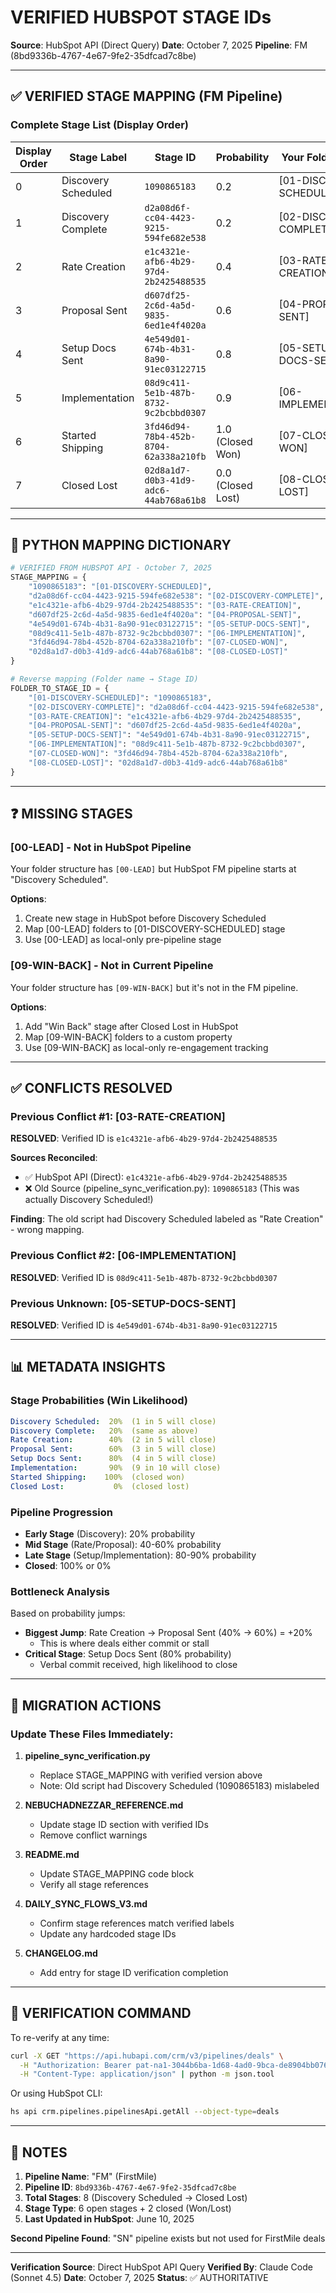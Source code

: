 # VERIFIED HUBSPOT STAGE IDs

**Source**: HubSpot API (Direct Query)
**Date**: October 7, 2025
**Pipeline**: FM (8bd9336b-4767-4e67-9fe2-35dfcad7c8be)

---

## ✅ VERIFIED STAGE MAPPING (FM Pipeline)

### Complete Stage List (Display Order)

| Display Order | Stage Label | Stage ID | Probability | Your Folder Name |
|---------------|-------------|----------|-------------|------------------|
| 0 | Discovery Scheduled | `1090865183` | 0.2 | [01-DISCOVERY-SCHEDULED] |
| 1 | Discovery Complete | `d2a08d6f-cc04-4423-9215-594fe682e538` | 0.2 | [02-DISCOVERY-COMPLETE] |
| 2 | Rate Creation | `e1c4321e-afb6-4b29-97d4-2b2425488535` | 0.4 | [03-RATE-CREATION] |
| 3 | Proposal Sent | `d607df25-2c6d-4a5d-9835-6ed1e4f4020a` | 0.6 | [04-PROPOSAL-SENT] |
| 4 | Setup Docs Sent | `4e549d01-674b-4b31-8a90-91ec03122715` | 0.8 | [05-SETUP-DOCS-SENT] |
| 5 | Implementation | `08d9c411-5e1b-487b-8732-9c2bcbbd0307` | 0.9 | [06-IMPLEMENTATION] |
| 6 | Started Shipping | `3fd46d94-78b4-452b-8704-62a338a210fb` | 1.0 (Closed Won) | [07-CLOSED-WON] |
| 7 | Closed Lost | `02d8a1d7-d0b3-41d9-adc6-44ab768a61b8` | 0.0 (Closed Lost) | [08-CLOSED-LOST] |

---

## 🔧 PYTHON MAPPING DICTIONARY

```python
# VERIFIED FROM HUBSPOT API - October 7, 2025
STAGE_MAPPING = {
    "1090865183": "[01-DISCOVERY-SCHEDULED]",
    "d2a08d6f-cc04-4423-9215-594fe682e538": "[02-DISCOVERY-COMPLETE]",
    "e1c4321e-afb6-4b29-97d4-2b2425488535": "[03-RATE-CREATION]",
    "d607df25-2c6d-4a5d-9835-6ed1e4f4020a": "[04-PROPOSAL-SENT]",
    "4e549d01-674b-4b31-8a90-91ec03122715": "[05-SETUP-DOCS-SENT]",
    "08d9c411-5e1b-487b-8732-9c2bcbbd0307": "[06-IMPLEMENTATION]",
    "3fd46d94-78b4-452b-8704-62a338a210fb": "[07-CLOSED-WON]",
    "02d8a1d7-d0b3-41d9-adc6-44ab768a61b8": "[08-CLOSED-LOST]"
}

# Reverse mapping (Folder name → Stage ID)
FOLDER_TO_STAGE_ID = {
    "[01-DISCOVERY-SCHEDULED]": "1090865183",
    "[02-DISCOVERY-COMPLETE]": "d2a08d6f-cc04-4423-9215-594fe682e538",
    "[03-RATE-CREATION]": "e1c4321e-afb6-4b29-97d4-2b2425488535",
    "[04-PROPOSAL-SENT]": "d607df25-2c6d-4a5d-9835-6ed1e4f4020a",
    "[05-SETUP-DOCS-SENT]": "4e549d01-674b-4b31-8a90-91ec03122715",
    "[06-IMPLEMENTATION]": "08d9c411-5e1b-487b-8732-9c2bcbbd0307",
    "[07-CLOSED-WON]": "3fd46d94-78b4-452b-8704-62a338a210fb",
    "[08-CLOSED-LOST]": "02d8a1d7-d0b3-41d9-adc6-44ab768a61b8"
}
```

---

## ❓ MISSING STAGES

### [00-LEAD] - Not in HubSpot Pipeline
Your folder structure has `[00-LEAD]` but HubSpot FM pipeline starts at "Discovery Scheduled".

**Options**:
1. Create new stage in HubSpot before Discovery Scheduled
2. Map [00-LEAD] folders to [01-DISCOVERY-SCHEDULED] stage
3. Use [00-LEAD] as local-only pre-pipeline stage

### [09-WIN-BACK] - Not in Current Pipeline
Your folder structure has `[09-WIN-BACK]` but it's not in the FM pipeline.

**Options**:
1. Add "Win Back" stage after Closed Lost in HubSpot
2. Map [09-WIN-BACK] folders to a custom property
3. Use [09-WIN-BACK] as local-only re-engagement tracking

---

## ✅ CONFLICTS RESOLVED

### Previous Conflict #1: [03-RATE-CREATION]
**RESOLVED**: Verified ID is `e1c4321e-afb6-4b29-97d4-2b2425488535`

**Sources Reconciled**:
- ✅ HubSpot API (Direct): `e1c4321e-afb6-4b29-97d4-2b2425488535`
- ❌ Old Source (pipeline_sync_verification.py): `1090865183` (This was actually Discovery Scheduled!)

**Finding**: The old script had Discovery Scheduled labeled as "Rate Creation" - wrong mapping.

### Previous Conflict #2: [06-IMPLEMENTATION]
**RESOLVED**: Verified ID is `08d9c411-5e1b-487b-8732-9c2bcbbd0307`

### Previous Unknown: [05-SETUP-DOCS-SENT]
**RESOLVED**: Verified ID is `4e549d01-674b-4b31-8a90-91ec03122715`

---

## 📊 METADATA INSIGHTS

### Stage Probabilities (Win Likelihood)
```yaml
Discovery Scheduled:  20%  (1 in 5 will close)
Discovery Complete:   20%  (same as above)
Rate Creation:        40%  (2 in 5 will close)
Proposal Sent:        60%  (3 in 5 will close)
Setup Docs Sent:      80%  (4 in 5 will close)
Implementation:       90%  (9 in 10 will close)
Started Shipping:    100%  (closed won)
Closed Lost:           0%  (closed lost)
```

### Pipeline Progression
- **Early Stage** (Discovery): 20% probability
- **Mid Stage** (Rate/Proposal): 40-60% probability
- **Late Stage** (Setup/Implementation): 80-90% probability
- **Closed**: 100% or 0%

### Bottleneck Analysis
Based on probability jumps:
- **Biggest Jump**: Rate Creation → Proposal Sent (40% → 60%) = +20%
  - This is where deals either commit or stall
- **Critical Stage**: Setup Docs Sent (80% probability)
  - Verbal commit received, high likelihood to close

---

## 🔄 MIGRATION ACTIONS

### Update These Files Immediately:

1. **pipeline_sync_verification.py**
   - Replace STAGE_MAPPING with verified version above
   - Note: Old script had Discovery Scheduled (1090865183) mislabeled

2. **NEBUCHADNEZZAR_REFERENCE.md**
   - Update stage ID section with verified IDs
   - Remove conflict warnings

3. **README.md**
   - Update STAGE_MAPPING code block
   - Verify all stage references

4. **DAILY_SYNC_FLOWS_V3.md**
   - Confirm stage references match verified labels
   - Update any hardcoded stage IDs

5. **CHANGELOG.md**
   - Add entry for stage ID verification completion

---

## 🧪 VERIFICATION COMMAND

To re-verify at any time:
```bash
curl -X GET "https://api.hubapi.com/crm/v3/pipelines/deals" \
  -H "Authorization: Bearer pat-na1-3044b6ba-1d68-4ad0-9bca-de8904bb0764" \
  -H "Content-Type: application/json" | python -m json.tool
```

Or using HubSpot CLI:
```bash
hs api crm.pipelines.pipelinesApi.getAll --object-type=deals
```

---

## 📝 NOTES

1. **Pipeline Name**: "FM" (FirstMile)
2. **Pipeline ID**: `8bd9336b-4767-4e67-9fe2-35dfcad7c8be`
3. **Total Stages**: 8 (Discovery Scheduled → Closed Lost)
4. **Stage Type**: 6 open stages + 2 closed (Won/Lost)
5. **Last Updated in HubSpot**: June 10, 2025

**Second Pipeline Found**: "SN" pipeline exists but not used for FirstMile deals

---

**Verification Source**: Direct HubSpot API Query
**Verified By**: Claude Code (Sonnet 4.5)
**Date**: October 7, 2025
**Status**: ✅ AUTHORITATIVE
